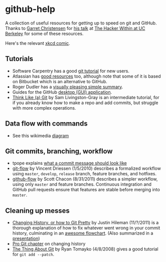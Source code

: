 # github-help
A collection of useful resources for getting up to speed on git and GitHub. Thanks to [Garret Christensen](https://github.com/garretchristensen) for [his talk](https://github.com/garretchristensen/THWGitDemo) at [The Hacker Within at UC Berkeley](http://www.thehackerwithin.org/berkeley/) for some of these resources.

Here's the relevant [xkcd comic](https://xkcd.com/1597/).

## Tutorials
* Software Carpentry has a good [git tutorial](http://swcarpentry.github.io/git-novice/) for new users.
* Atlassian has [good resources](https://www.atlassian.com/git/tutorials/) too, although note that some of it is based on Bitbucket which is an alternative to GitHub.
* Roger Dudler has a [visually pleasing simple summary](http://rogerdudler.github.io/git-guide/).
* Guides for the GitHub [desktop (GUI) application](https://help.github.com/desktop/guides/).
* [Think Like (a) Git](http://think-like-a-git.net/) by Sam Livingston-Gray is an intermediate tutorial, for if you already know how to make a repo and add commits, but struggle with more complex operations.

## Data flow with commands
* See this wikimedia [diagram](https://upload.wikimedia.org/wikipedia/commons/2/29/Git_data_flow.png)

## Git commits, branching, workflow
* tpope explains [what a commit message should look like](http://tbaggery.com/2008/04/19/a-note-about-git-commit-messages.html)
* [git-flow](http://nvie.com/posts/a-successful-git-branching-model/) by Vincent Driessen (1/5/2010) describes a formalized workflow using `master`, `develop`, `release` branch, feature branches, and hotfixes.
* [github-flow](http://scottchacon.com/2011/08/31/github-flow.html) by Scott Chacon (8/31/2011) describes a simpler workflow, using only `master` and feature branches. Continuous integration and GitHub pull requests ensure that features are stable before merging into `master`.

## Cleaning up messes
* [Changing History, or how to Git Pretty](http://justinhileman.info/article/changing-history/) by Justin Hileman (11/?/2011) is a thorough explanation of how to fix whatever went wrong in your commit history, culminating in an [awesome flowchart](http://justinhileman.info/article/git-pretty/). (Also summarized in a [presentation](https://presentate.com/bobthecow/talks/changing-history))
* [Pro Git chapter](https://git-scm.com/book/en/v2/Git-Tools-Rewriting-History) on changing history
* [The Thing About Git](http://2ndscale.com/rtomayko/2008/the-thing-about-git) by Ryan Tomayko (4/8/2008) gives a good tutorial for `git add --patch`.
